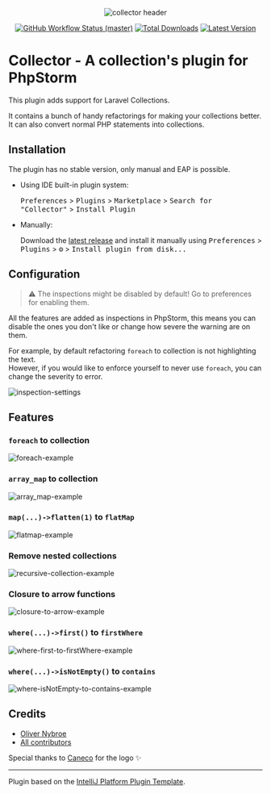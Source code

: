 <!-- Plugin description -->
<p align="center">
    <img src="https://github.com/olivernybroe/collector-intellij/blob/main/art/header.png?raw=1" alt="collector header">
    <p align="center">
        <a href="https://github.com/olivernybroe/collections-intellij"><img alt="GitHub Workflow Status (master)" src="https://github.com/olivernybroe/collections-intellij/workflows/Build/badge.svg"></a>
        <a href="https://plugins.jetbrains.com/plugin/15246"><img alt="Total Downloads" src="https://img.shields.io/jetbrains/plugin/d/15246"></a>
        <a href="https://plugins.jetbrains.com/plugin/15246"><img alt="Latest Version" src="https://img.shields.io/jetbrains/plugin/v/15246"></a>
    </p>
</p>

# Collector - A collection's plugin for PhpStorm

This plugin adds support for Laravel Collections.

It contains a bunch of handy refactorings for making your collections better.
It can also convert normal PHP statements into collections.

## Installation
The plugin has no stable version, only manual and EAP is possible.


- Using IDE built-in plugin system:

  <kbd>Preferences</kbd> > <kbd>Plugins</kbd> > <kbd>Marketplace</kbd> > <kbd>Search for "Collector"</kbd> >
  <kbd>Install Plugin</kbd>

- Manually:

  Download the [latest release](https://github.com/olivernybroe/collections-intellij/releases/latest) and install it manually using
  <kbd>Preferences</kbd> > <kbd>Plugins</kbd> > <kbd>⚙️</kbd> > <kbd>Install plugin from disk...</kbd>

## Configuration
> :warning: The inspections might be disabled by default! Go to preferences for enabling them.

All the features are added as inspections in PhpStorm, this means you can disable
the ones you don't like or change how severe the warning are on them.  

For example, by default refactoring `foreach` to collection is not highlighting the text.  
However, if you would like to enforce yourself to never use `foreach`, you can change the severity to error.

![inspection-settings](https://github.com/olivernybroe/collector-intellij/blob/main/art/usage/inspection.jpg?raw=1)

## Features

### `foreach` to collection
![foreach-example](https://github.com/olivernybroe/collector-intellij/blob/main/art/usage/foreach.gif?raw=1)

### `array_map` to collection
![array_map-example](https://github.com/olivernybroe/collector-intellij/blob/main/art/usage/array_map.gif?raw=1)

### `map(...)->flatten(1)` to `flatMap`
![flatmap-example](https://github.com/olivernybroe/collector-intellij/blob/main/art/usage/flatmap.gif?raw=1)

### Remove nested collections
![recursive-collection-example](https://github.com/olivernybroe/collector-intellij/blob/main/art/usage/recursiveCollection.gif?raw=1)

### Closure to arrow functions
![closure-to-arrow-example](https://github.com/olivernybroe/collector-intellij/blob/main/art/usage/closureToArrow.gif?raw=1)

### `where(...)->first()` to `firstWhere`
![where-first-to-firstWhere-example](https://github.com/olivernybroe/collector-intellij/blob/main/art/usage/where-first-to-firstWhere.gif?raw=1)

### `where(...)->isNotEmpty()` to `contains`
![where-isNotEmpty-to-contains-example](https://github.com/olivernybroe/collector-intellij/blob/main/art/usage/whereIsNotEmpty-to-contains.gif?raw=1)

## Credits

- [Oliver Nybroe](https://github.com/olivernybroe)
- [All contributors](https://github.com/olivernybroe/collector-intellij/contributors)

Special thanks to [Caneco](https://twitter.com/caneco) for the logo ✨

<!-- Plugin description end -->

---
Plugin based on the [IntelliJ Platform Plugin Template][template].

[template]: https://github.com/JetBrains/intellij-platform-plugin-template
